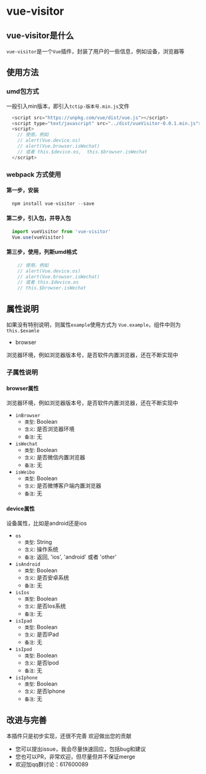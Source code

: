 # vue-visitor

## vue-visitor是什么

`vue-visitor`是一个`Vue`插件，封装了用户的一些信息，例如设备，浏览器等

## 使用方法

### umd包方式

   一般引入min版本，即引入`tctip-版本号.min.js`文件  

```javascript
  <script src="https://unpkg.com/vue/dist/vue.js"></script>
  <script type="text/javascript" src="../dist/vueVisitor-0.0.1.min.js"></script>
  <script>
    // 使用，例如
    // alert(Vue.device.os)
    // alert(Vue.browser.isWechat)
    // 或者 this.$device.os,  this.$browser.isWechat
  </script>
```

### webpack 方式使用 

#### 第一步，安装

```javascript
  npm install vue-visitor --save
```

#### 第二步，引入包，并导入包

```javascript
  import vueVisitor from 'vue-visitor'
  Vue.use(vueVisitor)
```
#### 第三步，使用，列斯umd格式

```javascript
    // 使用，例如
    // alert(Vue.device.os)
    // alert(Vue.browser.isWechat)
    // 或者 this.$device.os
    // this.$browser.isWechat
```


## 属性说明

如果没有特别说明，则属性`example`使用方式为 `Vue.example`，组件中则为`this.$examle`

* browser
  
浏览器环境，例如浏览器版本号，是否软件内置浏览器，还在不断实现中

### 子属性说明

#### browser属性

浏览器环境，例如浏览器版本号，是否软件内置浏览器，还在不断实现中

  * `inBrowser`
    * `类型`: Boolean
    * `含义`: 是否浏览器环境
    * `备注`: 无
  * `isWechat`
    * `类型`: Boolean
    * `含义`: 是否微信内置浏览器
    * `备注`: 无
  * `isWeibo`
    * `类型`: Boolean
    * `含义`: 是否微博客户端内置浏览器
    * `备注`: 无
  
#### device属性

设备属性，比如是android还是ios


  * `os`
    * `类型`: String
    * `含义`: 操作系统
    * `备注`: 返回, 'ios', 'android' 或者 'other'
  * `isAndroid`
    * `类型`: Boolean
    * `含义`: 是否安卓系统
    * `备注`: 无
  * `isIos`
    * `类型`: Boolean
    * `含义`: 是否Ios系统
    * `备注`: 无
  * `isIpad`
    * `类型`: Boolean
    * `含义`: 是否IPad
    * `备注`: 无
  * `isIpod`
    * `类型`: Boolean
    * `含义`: 是否Ipod
    * `备注`: 无
  * `isIphone`
    * `类型`: Boolean
    * `含义`: 是否Iphone
    * `备注`: 无


## 改进与完善

本插件只是初步实现，还很不完善
欢迎做出您的贡献

+ 您可以提出issue，我会尽量快速回应，包括bug和建议
+ 您也可以PR，非常欢迎，但尽量但并不保证merge
+ 欢迎加qq群讨论：617600089
